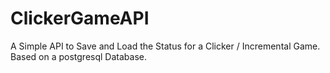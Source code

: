 # ClickerGameAPI
A Simple API to Save and Load the Status for a Clicker / Incremental Game. Based on a postgresql Database.
